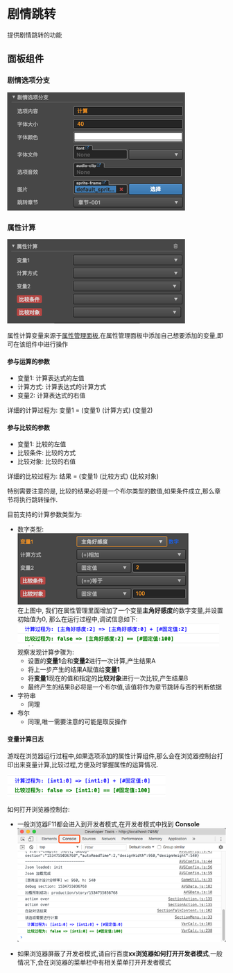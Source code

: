 # 剧情跳转
提供剧情跳转的功能

 

## 面板组件
### 剧情选项分支

![](../../../../assets/fe456525.png)

### 属性计算 

![](../../../../assets/acbe69b6.png)

属性计算变量来源于[属性管理面板](../property-mgr.md),在属性管理面板中添加自己想要添加的变量,即可在该组件中进行操作   


#### 参与运算的参数
- 变量1: 计算表达式的左值
- 计算方式: 计算表达式的计算方式
- 变量2: 计算表达式的右值

详细的计算过程为: 变量1 = (变量1) (计算方式) (变量2)

#### 参与比较的参数
- 变量1: 比较的左值
- 比较条件: 比较的方式
- 比较对象: 比较的右值

详细的比较过程为: 结果 = (变量1) (比较方式) (比较对象)

特别需要注意的是, 比较的结果必将是一个布尔类型的数值,如果条件成立,那么章节将执行跳转操作.

目前支持的计算参数类型为: 
- 数字类型:  
![](../../../../assets/de795670.png)    
在上图中, 我们在属性管理里面增加了一个变量**主角好感度**的数字变量,并设置初始值为0,
那么在运行过程中,调试信息如下:    
![](../../../../assets/4de94b24.png)  
观察发现计算步骤为:
    - 设置的**变量1**会和**变量2**进行一次计算,产生结果A
    - 将上一步产生的结果A赋值给**变量1**
    - 将**变量1**现在的值和指定的**比较对象**进行一次比较,产生结果B
    - 最终产生的结果B必将是一个布尔值,该值将作为章节跳转与否的判断依据
- 字符串 
    - 同理
- 布尔
    - 同理,唯一需要注意的可能是取反操作



#### 变量计算日志

游戏在浏览器运行过程中,如果选项添加的属性计算组件,那么会在浏览器控制台打印出来变量计算,比较过程,方便及时掌握属性的运算情况.

![](../../../../assets/6d583491.png)

如何打开浏览器控制台:
- 一般浏览器F11都会进入到开发者模式,在开发者模式中找到 **Console**
![](../../../../assets/ae0dc7e0.png)

- 如果浏览器屏蔽了开发者模式,请自行百度**xx浏览器如何打开开发者模式**,一般情况下,会在浏览器的菜单栏中有相关菜单打开开发者模式



